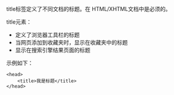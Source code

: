 title标签定义了不同文档的标题。在 HTML/XHTML文档中是必须的。

title元素：
- 定义了浏览器工具栏的标题
- 当网页添加到收藏夹时，显示在收藏夹中的标题
- 显示在搜索引擎结果页面的标题

示例如下：
```
<head>
    <title>我是标题</title>
</head>
```